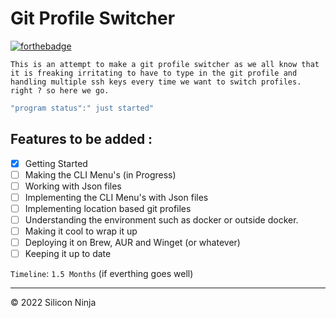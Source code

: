 # Git Profile Switcher

[![forthebadge](https://forthebadge.com/images/badges/made-with-rust.svg)](https://forthebadge.com)

```This is an attempt to make a git profile switcher as we all know that it is freaking irritating to have to type in the git profile and handling multiple ssh keys every time we want to switch profiles. right ? so here we go.```

```csharp
"program status":" just started"
```

## Features to be added :

- [x] Getting Started
- [ ] Making the CLI Menu's (in Progress)
- [ ] Working with Json files
- [ ] Implementing the CLI Menu's with Json files
- [ ] Implementing location based git profiles
- [ ] Understanding the environment such as docker or outside docker.
- [ ] Making it cool to wrap it up
- [ ] Deploying it on Brew, AUR and Winget (or whatever)
- [ ] Keeping it up to date

```Timeline```: ```1.5 Months``` (if everthing goes well)

----
© 2022 Silicon Ninja